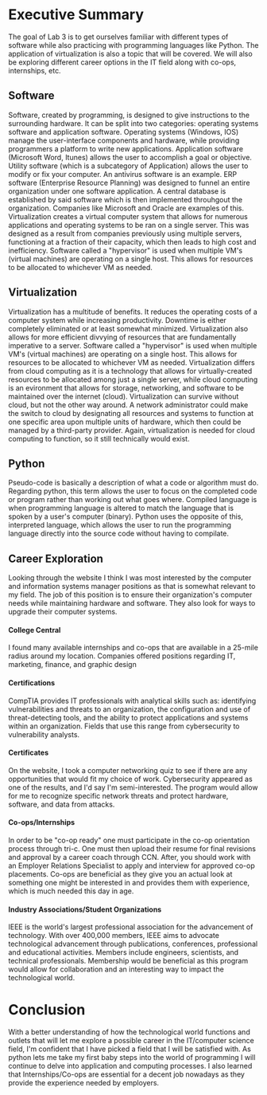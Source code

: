 # Executive Summary
The goal of Lab 3 is to get ourselves familiar with different types of software while also practicing with programming languages like Python. The application of virtualization is also a topic that will be covered. We will also be exploring different career options in the IT field along with co-ops, internships, etc.
## Software
Software, created by programming, is designed to give instructions to the surrounding hardware. It can be split into two categories: operating systems software and application software. Operating systems (Windows, IOS) manage the user-interface components and hardware, while providing programmers a platform to write new applications. Application software (Microsoft Word, Itunes) allows the user to accomplish a goal or objective. Utility software (which is a subcategory of Application) allows the user to modify or fix your computer. An antivirus software is an example. ERP software (Enterprise Resource Planning) was designed to funnel an entire organization under one software application. A central database is established by said software which is then implemented throuhgout the organization. Companies like Microsoft and Oracle are examples of this. Virtualization creates a virtual computer system that allows for numerous applications and operating systems to be ran on a single server. This was designed as a result from companies previously using multiple servers, functioning at a fraction of their capacity, which then leads to high cost and inefficiency. Software called a "hypervisor" is used when multiple VM's (virtual machines) are operating on a single host. This allows for resources to be allocated to whichever VM as needed.
## Virtualization
Virtualization has a multitude of benefits. It reduces the operating costs of a computer system while increasing productivity. Downtime is either completely eliminated or at least somewhat minimized. Virtualization also allows for more efficient divvying of resources that are fundamentally imperative to a server. Software called a "hypervisor" is used when multiple VM's (virtual machines) are operating on a single host. This allows for resources to be allocated to whichever VM as needed. Virtualization differs from cloud computing as it is a technology that allows for virtually-created resources to be allocated among just a single server, while cloud computing is an evironment that allows for storage, networking, and software to be maintained over the internet (cloud). Virtualization can survive without cloud, but not the other way around. A network administrator could make the switch to cloud by designating all resources and systems to function at one specific area upon multiple units of hardware, which then could be managed by a third-party provider. Again, virtualization is needed for cloud computing to function, so it still technically would exist.
## Python
Pseudo-code is basically a description of what a code or algorithm must do. Regarding python, this term allows the user to focus on the completed code or program rather than working out what goes where. Compiled language is when programming language is altered to match the language that is spoken by a user's computer (binary). Python uses the opposite of this, interpreted language, which allows the user to run the programming language directly into the source code without having to compilate.  
## Career Exploration
Looking through the website I think I was most interested by the computer and information systems manager positions as that is somewhat relevant to my field. The job of this position is to ensure their organization's computer needs while maintaining hardware and software. They also look for ways to upgrade their computer systems.
#### College Central
I found many available internships and co-ops that are available in a 25-mile radius around my location. Companies offered positions regarding IT, marketing, finance, and graphic design
#### Certifications
CompTIA provides IT professionals with analytical skills such as: identifying vulnerabilities and threats to an organization, the configuration and use of threat-detecting tools, and the ability to protect applications and systems within an organization. Fields that use this range from cybersecurity to vulnerability analysts.
#### Certificates
On the website, I took a computer networking quiz to see if there are any opportunities that would fit my choice of work. Cybersecurity appeared as one of the results, and I'd say I'm semi-interested. The program would allow for me to recognize specific network threats and protect hardware, software, and data from attacks.
#### Co-ops/Internships
In order to be "co-op ready" one must participate in the co-op orientation process through tri-c. One must then upload their resume for final revisions and approval by a career coach through CCN. After, you should work with an Employer Relations Specialist to apply and interview for approved co-op placements. Co-ops are beneficial as they give you an actual look at something one might be interested in and provides them with experience, which is much needed this day in age.
#### Industry Associations/Student Organizations
IEEE is the world's largest professional association for the advancement of technology. With over 400,000 members, IEEE aims to advocate technological advancement through publications, conferences, professional and educational activities. Members include engineers, scientists, and technical professionals. Membership would be beneficial as this program would allow for collaboration and an interesting way to impact the technological world.
# Conclusion
With a better understanding of how the technological world functions and outlets that will let me explore a possible career in the IT/computer science field, I'm confident that I have picked a field that I will be satisfied with. As python lets me take my first baby steps into the world of programming I will continue to delve into application and computing processes. I also learned that Internships/Co-ops are essential for a decent job nowadays as they provide the experience needed by employers.
